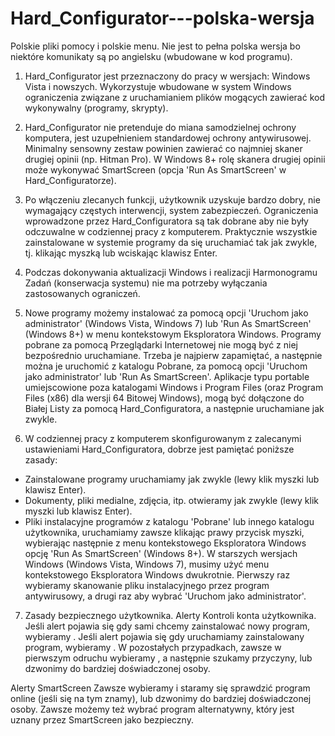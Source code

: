 # Hard_Configurator---polska-wersja
Polskie pliki pomocy i polskie menu. Nie jest to pełna polska wersja bo niektóre komunikaty są po angielsku (wbudowane w kod programu).

1. Hard_Configurator jest przeznaczony do pracy w wersjach: Windows Vista i nowszych. Wykorzystuje wbudowane w system Windows ograniczenia związane z uruchamianiem plików mogących zawierać kod wykonywalny (programy, skrypty).

2. Hard_Configurator nie pretenduje do miana samodzielnej ochrony komputera, jest uzupełnieniem standardowej ochrony antywirusowej. Minimalny sensowny zestaw powinien zawierać co najmniej skaner drugiej opinii (np. Hitman Pro).
W Windows 8+ rolę skanera drugiej opinii może wykonywać SmartScreen (opcja 'Run As SmartScreen' w Hard_Configuratorze).

3. Po włączeniu zlecanych funkcji, użytkownik uzyskuje bardzo dobry, nie wymagający częstych interwencji, system zabezpieczeń. Ograniczenia wprowadzone przez Hard_Configuratora są tak dobrane aby nie były odczuwalne w codziennej pracy z komputerem. Praktycznie wszystkie zainstalowane w systemie programy da się uruchamiać tak jak zwykle, tj. klikając myszką lub wciskając klawisz Enter. 

4. Podczas dokonywania aktualizacji Windows i realizacji Harmonogramu Zadań (konserwacja systemu) nie ma potrzeby wyłączania zastosowanych ograniczeń.

5. Nowe programy możemy instalować za pomocą opcji 'Uruchom jako administrator' (Windows Vista, Windows 7) lub 'Run As SmartScreen' (Windows 8+) w menu kontekstowym Eksploratora Windows. Programy pobrane za pomocą Przeglądarki Internetowej nie mogą być z niej bezpośrednio uruchamiane. Trzeba je najpierw zapamiętać, a następnie można je uruchomić z katalogu Pobrane, za pomocą opcji 'Uruchom jako administrator' lub 'Run As SmartScreen'. Aplikacje typu portable umiejscowione poza katalogami Windows i Program Files (oraz Program Files (x86) dla wersji 64 Bitowej Windows), mogą być dołączone do Białej Listy za pomocą Hard_Configuratora, a następnie uruchamiane jak zwykle. 

6. W codziennej pracy z komputerem skonfigurowanym z zalecanymi ustawieniami Hard_Configuratora, dobrze jest pamiętać poniższe zasady:
* Zainstalowane programy uruchamiamy jak zwykle (lewy klik myszki lub klawisz Enter).
* Dokumenty, pliki medialne, zdjęcia, itp. otwieramy jak zwykle (lewy klik myszki lub klawisz Enter).
* Pliki instalacyjne programów z katalogu 'Pobrane' lub innego katalogu użytkownika, uruchamiamy zawsze klikając prawy przycisk myszki, wybierając następnie z menu kontekstowego Eksploratora Windows opcję 'Run As SmartScreen' (Windows 8+).
W starszych wersjach Windows (Windows Vista, Windows 7), musimy użyć menu kontekstowego Eksploratora Windows dwukrotnie.
Pierwszy raz wybieramy skanowanie pliku instalacyjnego przez program antywirusowy, a drugi raz aby wybrać 'Uruchom jako administrator'.

7. Zasady bezpiecznego użytkownika.
Alerty Kontroli konta użytkownika.
Jeśli alert pojawia się gdy sami chcemy zainstalować nowy program, wybieramy <TAK>.
Jeśli alert pojawia się gdy uruchamiamy zainstalowany program, wybieramy <TAK>.
W pozostałych przypadkach, zawsze w pierwszym odruchu wybieramy <NIE>, a następnie szukamy przyczyny, lub dzwonimy do bardziej doświadczonej osoby.

Alerty SmartScreen
Zawsze wybieramy <Nie uruchamiaj> i staramy się sprawdzić program online (jeśli się na tym znamy), lub dzwonimy do bardziej doświadczonej osoby. Zawsze możemy też wybrać program alternatywny, który jest uznany przez SmartScreen jako bezpieczny.
 


